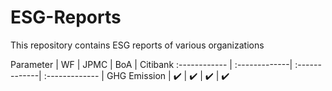# ESG-Reports

This repository contains ESG reports of various organizations

Parameter | WF | JPMC | BoA | Citibank
:------------ | :-------------| :-------------| :------------- | 
GHG Emission | :heavy_check_mark: | :heavy_check_mark:  | :heavy_check_mark: | :heavy_check_mark: 
